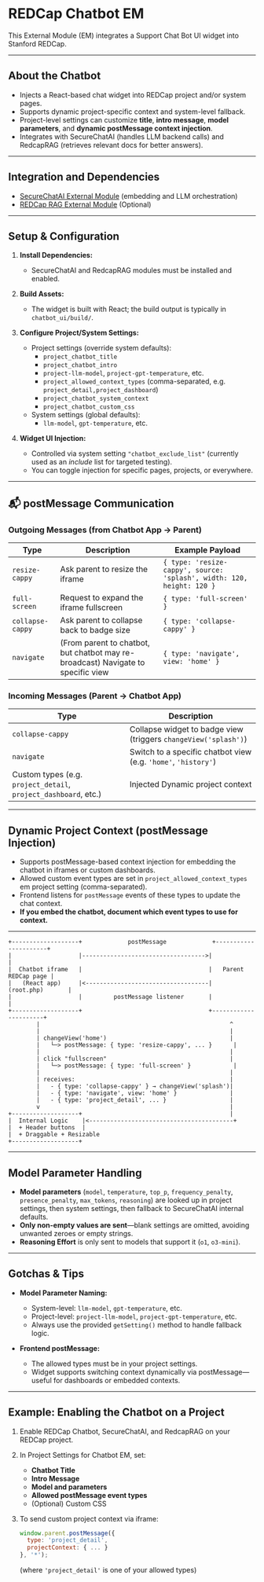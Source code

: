# REDCap Chatbot EM

This External Module (EM) integrates a Support Chat Bot UI widget into Stanford REDCap.

---

## About the Chatbot

- Injects a React-based chat widget into REDCap project and/or system pages.
- Supports dynamic project-specific context and system-level fallback.
- Project-level settings can customize **title**, **intro message**, **model parameters**, and **dynamic postMessage context injection**.
- Integrates with SecureChatAI (handles LLM backend calls) and RedcapRAG (retrieves relevant docs for better answers).

---

## Integration and Dependencies

- [SecureChatAI External Module](https://github.com/susom/secureChatAI) (embedding and LLM orchestration)
- [REDCap RAG External Module](https://github.com/susom/redcapRAG) (Optional) 
---

## Setup & Configuration

1. **Install Dependencies:**  
   - SecureChatAI and RedcapRAG modules must be installed and enabled.

2. **Build Assets:**  
   - The widget is built with React; the build output is typically in `chatbot_ui/build/`.

3. **Configure Project/System Settings:**  
   - Project settings (override system defaults):
     - `project_chatbot_title`
     - `project_chatbot_intro`
     - `project-llm-model`, `project-gpt-temperature`, etc.
     - `project_allowed_context_types` (comma-separated, e.g. `project_detail,project_dashboard`)
     - `project_chatbot_system_context`
     - `project_chatbot_custom_css`
   - System settings (global defaults):
     - `llm-model`, `gpt-temperature`, etc.

4. **Widget UI Injection:**
   - Controlled via system setting `"chatbot_exclude_list"` (currently used as an *include* list for targeted testing).
   - You can toggle injection for specific pages, projects, or everywhere.

---

## 📬 postMessage Communication

### Outgoing Messages (from Chatbot App → Parent)

| Type             | Description                                  | Example Payload |
|------------------|----------------------------------------------|------------------|
| `resize-cappy`   | Ask parent to resize the iframe              | `{ type: 'resize-cappy', source: 'splash', width: 120, height: 120 }` |
| `full-screen`    | Request to expand the iframe fullscreen      | `{ type: 'full-screen' }` |
| `collapse-cappy` | Ask parent to collapse back to badge size    | `{ type: 'collapse-cappy' }` |
| `navigate`       | (From parent to chatbot, but chatbot may re-broadcast) Navigate to specific view | `{ type: 'navigate', view: 'home' }` |

### Incoming Messages (Parent → Chatbot App)

| Type                  | Description |
|------------------------|-------------|
| `collapse-cappy`       | Collapse widget to badge view (triggers `changeView('splash')`) |
| `navigate`             | Switch to a specific chatbot view (e.g. `'home'`, `'history'`) |
| Custom types (e.g. `project_detail`, `project_dashboard`, etc.) | Injected Dynamic project context  |


---

## Dynamic Project Context (postMessage Injection)

- Supports postMessage-based context injection for embedding the chatbot in iframes or custom dashboards.
- Allowed custom event types are set in `project_allowed_context_types` em project setting (comma-separated).
- Frontend listens for `postMessage` events of these types to update the chat context.
- **If you embed the chatbot, document which event types to use for context.**


---


```
+-------------------+             postMessage             +----------------------+
|                   |----------------------------------->|                      |
|  Chatbot iframe   |                                    |   Parent REDCap page |
|   (React app)     |<-----------------------------------|     (root.php)       |
|                   |         postMessage listener       |                      |
+-------------------+                                    +----------------------+
        |                                                      ^
        |                                                      |
        | changeView('home')                                   |
        |   └─> postMessage: { type: 'resize-cappy', ... }      |
        |                                                      |
        | click "fullscreen"                                   |
        |   └─> postMessage: { type: 'full-screen' }            |
        |                                                      |
        | receives:                                            |
        |   - { type: 'collapse-cappy' } → changeView('splash')|
        |   - { type: 'navigate', view: 'home' }               |
        |   - { type: 'project_detail', ... }                  |
        v                                                      |
+-------------------+                                          |
|  Internal Logic    |<-----------------------------------------+
|  + Header buttons  |
|  + Draggable + Resizable
+-------------------+
```


---

## Model Parameter Handling

- **Model parameters** (`model`, `temperature`, `top_p`, `frequency_penalty`, `presence_penalty`, `max_tokens`, `reasoning`) are looked up in project settings, then system settings, then fallback to SecureChatAI internal defaults.
- **Only non-empty values are sent**—blank settings are omitted, avoiding unwanted zeroes or empty strings.
- **Reasoning Effort** is only sent to models that support it (`o1`, `o3-mini`).

---

## Gotchas & Tips

- **Model Parameter Naming:**  
  - System-level: `llm-model`, `gpt-temperature`, etc.
  - Project-level: `project-llm-model`, `project-gpt-temperature`, etc.
  - Always use the provided `getSetting()` method to handle fallback logic.

- **Frontend postMessage:**  
  - The allowed types must be in your project settings.
  - Widget supports switching context dynamically via postMessage—useful for dashboards or embedded contexts.

---

## Example: Enabling the Chatbot on a Project

1. Enable REDCap Chatbot, SecureChatAI, and RedcapRAG on your REDCap project.
2. In Project Settings for Chatbot EM, set:
   - **Chatbot Title**
   - **Intro Message**
   - **Model and parameters**
   - **Allowed postMessage event types**
   - (Optional) Custom CSS

3. To send custom project context via iframe:
    ```js
    window.parent.postMessage({
      type: 'project_detail',
      projectContext: { ... }
    }, '*');
    ```
    (where `'project_detail'` is one of your allowed types)

